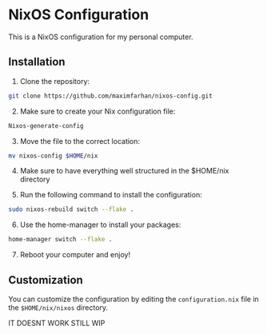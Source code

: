 # NixOS Configuration

This is a NixOS configuration for my personal computer.

## Installation

1. Clone the repository:

```bash
git clone https://github.com/maximfarhan/nixos-config.git
```

2. Make sure to create your Nix configuration file:

```bash
Nixos-generate-config
```

3. Move the file to the correct location:

```bash
mv nixos-config $HOME/nix
```

4. Make sure to have everything well structured in the $HOME/nix directory

5. Run the following command to install the configuration:

```bash
sudo nixos-rebuild switch --flake .
```

6. Use the home-manager to install your packages:

```bash
home-manager switch --flake .
```

7. Reboot your computer and enjoy!

## Customization

You can customize the configuration by editing the `configuration.nix` file in the `$HOME/nix/nixos` directory.


IT DOESNT WORK STILL WIP
